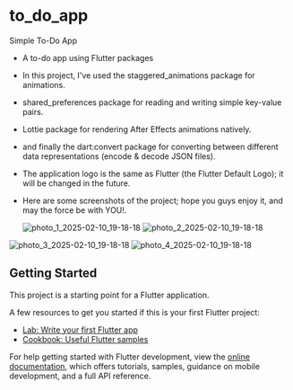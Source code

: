 # to_do_app

Simple To-Do App

- A to-do app using Flutter packages

- In this project, I've used the staggered_animations package for animations.

- shared_preferences package for reading and writing simple key-value pairs.

- Lottie package for rendering After Effects animations natively.

- and finally the dart:convert package for converting between different data representations (encode & decode JSON files).

- The application logo is the same as Flutter (the Flutter Default Logo); it will be changed in the future.

- Here are some screenshots of the project; hope you guys enjoy it, and may the force be with YOU!.

  ![photo_1_2025-02-10_19-18-18](https://github.com/user-attachments/assets/74ec4966-9392-4954-b06a-b1b398a9f22d)      ![photo_2_2025-02-10_19-18-18](https://github.com/user-attachments/assets/2b32429f-760c-4afb-a523-5be06f636420)

![photo_3_2025-02-10_19-18-18](https://github.com/user-attachments/assets/0a68fe6c-206d-44ad-9577-12457f01d5d0)        ![photo_4_2025-02-10_19-18-18](https://github.com/user-attachments/assets/f55c797a-49f4-4aee-a4a5-59b9a02c16b3)






## Getting Started

This project is a starting point for a Flutter application.

A few resources to get you started if this is your first Flutter project:

- [Lab: Write your first Flutter app](https://docs.flutter.dev/get-started/codelab)
- [Cookbook: Useful Flutter samples](https://docs.flutter.dev/cookbook)

For help getting started with Flutter development, view the
[online documentation](https://docs.flutter.dev/), which offers tutorials,
samples, guidance on mobile development, and a full API reference.
